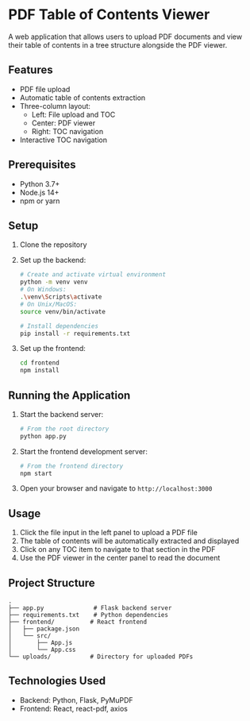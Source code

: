# PDF Table of Contents Viewer

A web application that allows users to upload PDF documents and view their table of contents in a tree structure alongside the PDF viewer.

## Features

- PDF file upload
- Automatic table of contents extraction
- Three-column layout:
  - Left: File upload and TOC
  - Center: PDF viewer
  - Right: TOC navigation
- Interactive TOC navigation

## Prerequisites

- Python 3.7+
- Node.js 14+
- npm or yarn

## Setup

1. Clone the repository
2. Set up the backend:
   ```bash
   # Create and activate virtual environment
   python -m venv venv
   # On Windows:
   .\venv\Scripts\activate
   # On Unix/MacOS:
   source venv/bin/activate

   # Install dependencies
   pip install -r requirements.txt
   ```

3. Set up the frontend:
   ```bash
   cd frontend
   npm install
   ```

## Running the Application

1. Start the backend server:
   ```bash
   # From the root directory
   python app.py
   ```

2. Start the frontend development server:
   ```bash
   # From the frontend directory
   npm start
   ```

3. Open your browser and navigate to `http://localhost:3000`

## Usage

1. Click the file input in the left panel to upload a PDF file
2. The table of contents will be automatically extracted and displayed
3. Click on any TOC item to navigate to that section in the PDF
4. Use the PDF viewer in the center panel to read the document

## Project Structure

```
.
├── app.py              # Flask backend server
├── requirements.txt    # Python dependencies
├── frontend/          # React frontend
│   ├── package.json
│   └── src/
│       ├── App.js
│       └── App.css
└── uploads/           # Directory for uploaded PDFs
```

## Technologies Used

- Backend: Python, Flask, PyMuPDF
- Frontend: React, react-pdf, axios